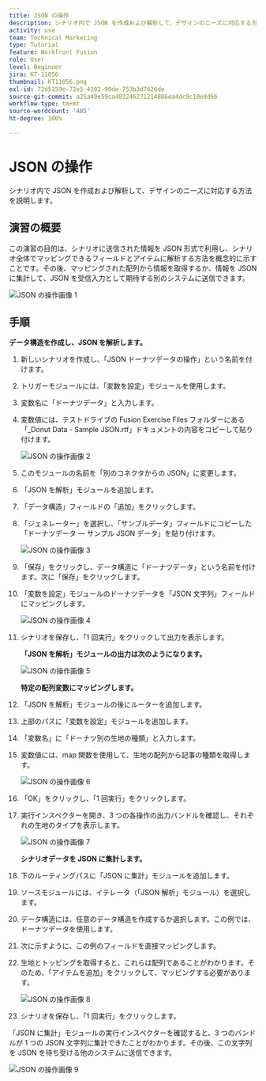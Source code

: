 ```yaml
---
title: JSON の操作
description: シナリオ内で JSON を作成および解析して、デザインのニーズに対応する方法を説明します。
activity: use
team: Technical Marketing
type: Tutorial
feature: Workfront Fusion
role: User
level: Beginner
jira: KT-11056
thumbnail: KT11056.png
exl-id: 72d5159e-72e5-4202-90de-753b3d7626de
source-git-commit: a25a49e59ca483246271214886ea4dc9c10e8d66
workflow-type: tm+mt
source-wordcount: '485'
ht-degree: 100%

---
```


# JSON の操作

シナリオ内で JSON を作成および解析して、デザインのニーズに対応する方法を説明します。

## 演習の概要

この演習の目的は、シナリオに送信された情報を JSON 形式で利用し、シナリオ全体でマッピングできるフィールドとアイテムに解析する方法を概念的に示すことです。その後、マッピングされた配列から情報を取得するか、情報を JSON に集計して、JSON を受信入力として期待する別のシステムに送信できます。

![JSON の操作画像 1](../12-exercises/assets/working-with-json-walkthrough-1.png)

## 手順

**データ構造を作成し、JSON を解析します。**

1. 新しいシナリオを作成し、「JSON ドーナツデータの操作」という名前を付けます。
1. トリガーモジュールには、「変数を設定」モジュールを使用します。
1. 変数名に「ドーナツデータ」と入力します。
1. 変数値には、テストドライブの Fusion Exercise Files フォルダーにある「_Donut Data - Sample JSON.rtf」ドキュメントの内容をコピーして貼り付けます。

   ![JSON の操作画像 2](../12-exercises/assets/working-with-json-walkthrough-2.png)

1. このモジュールの名前を「別のコネクタからの JSON」に変更します。
1. 「JSON を解析」モジュールを追加します。
1. 「データ構造」フィールドの「追加」をクリックします。
1. 「ジェネレーター」を選択し、「サンプルデータ」フィールドにコピーした「ドーナツデータ — サンプル JSON データ」を貼り付けます。

   ![JSON の操作画像 3](../12-exercises/assets/working-with-json-walkthrough-3.png)

1. 「保存」をクリックし、データ構造に「ドーナツデータ」という名前を付けます。次に「保存」をクリックします。
1. 「変数を設定」モジュールのドーナツデータを「JSON 文字列」フィールドにマッピングします。

   ![JSON の操作画像 4](../12-exercises/assets/working-with-json-walkthrough-4.png)

1. シナリオを保存し、「1 回実行」をクリックして出力を表示します。

   **「JSON を解析」モジュールの出力は次のようになります。**

   ![JSON の操作画像 5](../12-exercises/assets/working-with-json-walkthrough-5.png)

   **特定の配列変数にマッピングします。**

1. 「JSON を解析」モジュールの後にルーターを追加します。
1. 上部のパスに「変数を設定」モジュールを追加します。
1. 「変数名」に「ドーナツ別の生地の種類」と入力します。
1. 変数値には、map 関数を使用して、生地の配列から記事の種類を取得します。

   ![JSON の操作画像 6](../12-exercises/assets/working-with-json-walkthrough-6.png)

1. 「OK」をクリックし、「1 回実行」をクリックします。
1. 実行インスペクターを開き、3 つの各操作の出力バンドルを確認し、それぞれの生地のタイプを表示します。

   ![JSON の操作画像 7](../12-exercises/assets/working-with-json-walkthrough-7.png)

   **シナリオデータを JSON に集計します。**

1. 下のルーティングパスに「JSON に集計」モジュールを追加します。
1. ソースモジュールには、イテレータ（「JSON 解析」モジュール）を選択します。
1. データ構造には、任意のデータ構造を作成するか選択します。この例では、ドーナツデータを使用します。
1. 次に示すように、この例のフィールドを直接マッピングします。
1. 生地とトッピングを取得すると、これらは配列であることがわかります。そのため、「アイテムを追加」をクリックして、マッピングする必要があります。

   ![JSON の操作画像 8](../12-exercises/assets/working-with-json-walkthrough-8.png)

1. シナリオを保存し、「1 回実行」をクリックします。

「JSON に集計」モジュールの実行インスペクターを確認すると、3 つのバンドルが 1 つの JSON 文字列に集計できたことがわかります。その後、この文字列を JSON を待ち受ける他のシステムに送信できます。

![JSON の操作画像 9](../12-exercises/assets/working-with-json-walkthrough-9.png)
